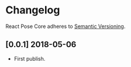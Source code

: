 # Changelog

React Pose Core adheres to [Semantic Versioning](http://semver.org/).

## [0.0.1] 2018-05-06

- First publish.
